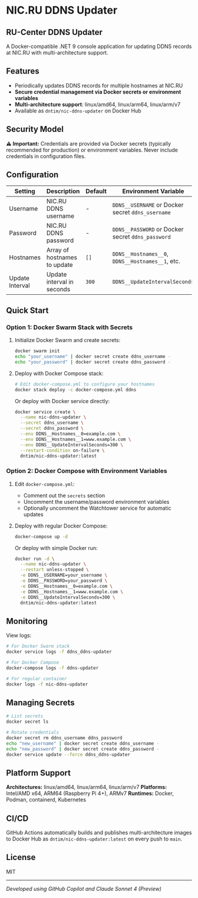 # NIC.RU DDNS Updater
## RU-Center DDNS Updater

A Docker-compatible .NET 9 console application for updating DDNS records at NIC.RU with multi-architecture support.

## Features
- Periodically updates DDNS records for multiple hostnames at NIC.RU
- **Secure credential management via Docker secrets or environment variables**
- **Multi-architecture support**: linux/amd64, linux/arm64, linux/arm/v7
- Available as `dntim/nic-ddns-updater` on Docker Hub

## Security Model

**⚠️ Important:** Credentials are provided via Docker secrets (typically recommended for production) or environment variables. Never include credentials in configuration files.

## Configuration

| Setting | Description | Default | Environment Variable |
|---------|-------------|---------|---------------------|
| Username | NIC.RU DDNS username | - | `DDNS__USERNAME` or Docker secret `ddns_username` |
| Password | NIC.RU DDNS password | - | `DDNS__PASSWORD` or Docker secret `ddns_password` |
| Hostnames | Array of hostnames to update | `[]` | `DDNS__Hostnames__0`, `DDNS__Hostnames__1`, etc. |
| Update Interval | Update interval in seconds | `300` | `DDNS__UpdateIntervalSeconds` |

## Quick Start

### Option 1: Docker Swarm Stack with Secrets

1. Initialize Docker Swarm and create secrets:
   ```bash
   docker swarm init
   echo "your_username" | docker secret create ddns_username -
   echo "your_password" | docker secret create ddns_password -
   ```

2. Deploy with Docker Compose stack:
   ```bash
   # Edit docker-compose.yml to configure your hostnames
   docker stack deploy -c docker-compose.yml ddns
   ```

   Or deploy with Docker service directly:
   ```bash
   docker service create \
     --name nic-ddns-updater \
     --secret ddns_username \
     --secret ddns_password \
     --env DDNS__Hostnames__0=example.com \
     --env DDNS__Hostnames__1=www.example.com \
     --env DDNS__UpdateIntervalSeconds=300 \
     --restart-condition on-failure \
     dntim/nic-ddns-updater:latest
   ```

### Option 2: Docker Compose with Environment Variables

1. Edit `docker-compose.yml`:
   - Comment out the `secrets` section
   - Uncomment the username/password environment variables
   - Optionally uncomment the Watchtower service for automatic updates

2. Deploy with regular Docker Compose:
   ```bash
   docker-compose up -d
   ```

   Or deploy with simple Docker run:
   ```bash
   docker run -d \
     --name nic-ddns-updater \
     --restart unless-stopped \
     -e DDNS__USERNAME=your_username \
     -e DDNS__PASSWORD=your_password \
     -e DDNS__Hostnames__0=example.com \
     -e DDNS__Hostnames__1=www.example.com \
     -e DDNS__UpdateIntervalSeconds=300 \
     dntim/nic-ddns-updater:latest
   ```

## Monitoring

View logs:
```bash
# For Docker Swarm stack
docker service logs -f ddns_ddns-updater

# For Docker Compose
docker-compose logs -f ddns-updater

# For regular container
docker logs -f nic-ddns-updater
```

## Managing Secrets

```bash
# List secrets
docker secret ls

# Rotate credentials
docker secret rm ddns_username ddns_password
echo "new_username" | docker secret create ddns_username -
echo "new_password" | docker secret create ddns_password -
docker service update --force ddns_ddns-updater
```

## Platform Support

**Architectures:** linux/amd64, linux/arm64, linux/arm/v7
**Platforms:** Intel/AMD x64, ARM64 (Raspberry Pi 4+), ARMv7
**Runtimes:** Docker, Podman, containerd, Kubernetes

## CI/CD

GitHub Actions automatically builds and publishes multi-architecture images to Docker Hub as `dntim/nic-ddns-updater:latest` on every push to `main`.

## License

MIT

---
*Developed using GitHub Copilot and Claude Sonnet 4 (Preview)*